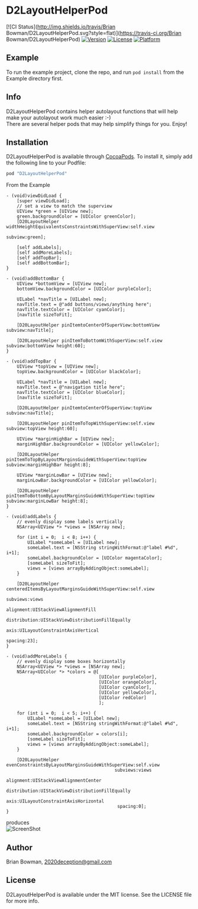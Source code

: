# D2LayoutHelperPod

[![CI Status](http://img.shields.io/travis/Brian Bowman/D2LayoutHelperPod.svg?style=flat)](https://travis-ci.org/Brian Bowman/D2LayoutHelperPod)
[![Version](https://img.shields.io/cocoapods/v/D2LayoutHelperPod.svg?style=flat)](http://cocoapods.org/pods/D2LayoutHelperPod)
[![License](https://img.shields.io/cocoapods/l/D2LayoutHelperPod.svg?style=flat)](http://cocoapods.org/pods/D2LayoutHelperPod)
[![Platform](https://img.shields.io/cocoapods/p/D2LayoutHelperPod.svg?style=flat)](http://cocoapods.org/pods/D2LayoutHelperPod)

## Example

To run the example project, clone the repo, and run `pod install` from the Example directory first.

## Info  
  
D2LayoutHelperPod contains helper autolayout functions that will help make your autolayout work much easier :-)  
There are several helper pods that may help simplify things for you. Enjoy!

## Installation

D2LayoutHelperPod is available through [CocoaPods](http://cocoapods.org). To install
it, simply add the following line to your Podfile:

```ruby
pod "D2LayoutHelperPod"
```

From the Example
```objc
- (void)viewDidLoad {
    [super viewDidLoad];
    // set a view to match the superview
    UIView *green = [UIView new];
    green.backgroundColor = [UIColor greenColor];
    [D20LayoutHelper widthHeightEquivalentsConstraintsWithSuperView:self.view
                                                                                subview:green];
    
    [self addLabels];
    [self addMoreLabels];
    [self addTopBar];
    [self addBottomBar];
}
    
- (void)addBottomBar {
    UIView *bottomView = [UIView new];
    bottomView.backgroundColor = [UIColor purpleColor];
    
    UILabel *navTitle = [UILabel new];
    navTitle.text = @"add buttons/views/anything here";
    navTitle.textColor = [UIColor cyanColor];
    [navTitle sizeToFit];
    
    [D20LayoutHelper pinItemtoCenterOfSuperView:bottomView subview:navTitle];
    
    [D20LayoutHelper pinItemToBottomWithSuperView:self.view subview:bottomView height:60];
}
    
- (void)addTopBar {
    UIView *topView = [UIView new];
    topView.backgroundColor = [UIColor blackColor];
    
    UILabel *navTitle = [UILabel new];
    navTitle.text = @"navigation title here";
    navTitle.textColor = [UIColor blueColor];
    [navTitle sizeToFit];
    
    [D20LayoutHelper pinItemtoCenterOfSuperView:topView subview:navTitle];
    
    [D20LayoutHelper pinItemToTopWithSuperView:self.view subview:topView height:60];
    
    UIView *marginHighBar = [UIView new];
    marginHighBar.backgroundColor = [UIColor yellowColor];
    
    [D20LayoutHelper pinItemToTopByLayoutMarginsGuideWithSuperView:topView subview:marginHighBar height:8];
    
    UIView *marginLowBar = [UIView new];
    marginLowBar.backgroundColor = [UIColor yellowColor];
    
    [D20LayoutHelper pinItemToBottomByLayoutMarginsGuideWithSuperView:topView subview:marginLowBar height:8];
}

- (void)addLabels {
    // evenly display some labels vertically
    NSArray<UIView *> *views = [NSArray new];
    
    for (int i = 0;  i < 8; i++) {
        UILabel *someLabel = [UILabel new];
        someLabel.text = [NSString stringWithFormat:@"label #%d", i+1];
        someLabel.backgroundColor = [UIColor magentaColor];
        [someLabel sizeToFit];
        views = [views arrayByAddingObject:someLabel];
    }
    
    [D20LayoutHelper centeredItemsByLayoutMarginsGuideWithSuperView:self.view
                                                           subviews:views
                                                          alignment:UIStackViewAlignmentFill
                                                       distribution:UIStackViewDistributionFillEqually
                                                               axis:UILayoutConstraintAxisVertical
                                                            spacing:23];
}

- (void)addMoreLabels {
    // evenly display some boxes horizontally
    NSArray<UIView *> *views = [NSArray new];
    NSArray<UIColor *> *colors = @[
                                   [UIColor purpleColor],
                                   [UIColor orangeColor],
                                   [UIColor cyanColor],
                                   [UIColor yellowColor],
                                   [UIColor redColor]
                                   ];
    
    for (int i = 0;  i < 5; i++) {
        UILabel *someLabel = [UILabel new];
        someLabel.text = [NSString stringWithFormat:@"label #%d", i+1];
        someLabel.backgroundColor = colors[i];
        [someLabel sizeToFit];
        views = [views arrayByAddingObject:someLabel];
    }
    
    [D20LayoutHelper evenConstraintsByLayoutMarginsGuideWithSuperView:self.view
                                         subviews:views
                                        alignment:UIStackViewAlignmentCenter
                                     distribution:UIStackViewDistributionFillEqually
                                             axis:UILayoutConstraintAxisHorizontal
                                          spacing:0];
}
```
produces  
![ScreenShot](https://raw.githubusercontent.com/2020Deception/D2LayoutHelperPod/master/Example/D2LayoutHelperPod/sample.png)  

## Author

Brian Bowman, 2020deception@gmail.com

## License

D2LayoutHelperPod is available under the MIT license. See the LICENSE file for more info.
